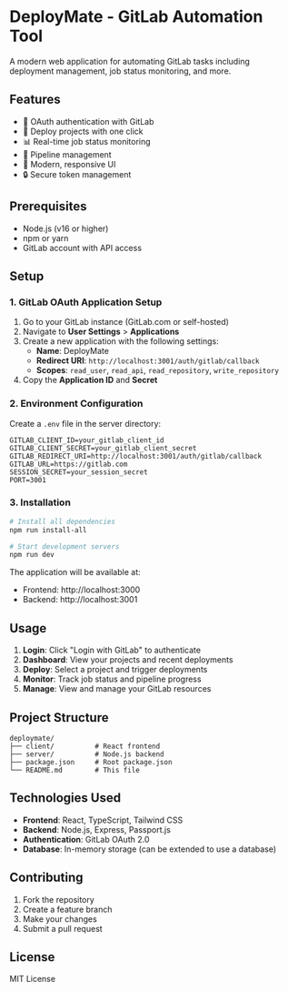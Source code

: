 # DeployMate - GitLab Automation Tool

A modern web application for automating GitLab tasks including deployment management, job status monitoring, and more.

## Features

- 🔐 OAuth authentication with GitLab
- 🚀 Deploy projects with one click
- 📊 Real-time job status monitoring
- 🔄 Pipeline management
- 📱 Modern, responsive UI
- 🔒 Secure token management

## Prerequisites

- Node.js (v16 or higher)
- npm or yarn
- GitLab account with API access

## Setup

### 1. GitLab OAuth Application Setup

1. Go to your GitLab instance (GitLab.com or self-hosted)
2. Navigate to **User Settings** > **Applications**
3. Create a new application with the following settings:
   - **Name**: DeployMate
   - **Redirect URI**: `http://localhost:3001/auth/gitlab/callback`
   - **Scopes**: `read_user`, `read_api`, `read_repository`, `write_repository`
4. Copy the **Application ID** and **Secret**

### 2. Environment Configuration

Create a `.env` file in the server directory:

```env
GITLAB_CLIENT_ID=your_gitlab_client_id
GITLAB_CLIENT_SECRET=your_gitlab_client_secret
GITLAB_REDIRECT_URI=http://localhost:3001/auth/gitlab/callback
GITLAB_URL=https://gitlab.com
SESSION_SECRET=your_session_secret
PORT=3001
```

### 3. Installation

```bash
# Install all dependencies
npm run install-all

# Start development servers
npm run dev
```

The application will be available at:

- Frontend: http://localhost:3000
- Backend: http://localhost:3001

## Usage

1. **Login**: Click "Login with GitLab" to authenticate
2. **Dashboard**: View your projects and recent deployments
3. **Deploy**: Select a project and trigger deployments
4. **Monitor**: Track job status and pipeline progress
5. **Manage**: View and manage your GitLab resources

## Project Structure

```
deploymate/
├── client/          # React frontend
├── server/          # Node.js backend
├── package.json     # Root package.json
└── README.md        # This file
```

## Technologies Used

- **Frontend**: React, TypeScript, Tailwind CSS
- **Backend**: Node.js, Express, Passport.js
- **Authentication**: GitLab OAuth 2.0
- **Database**: In-memory storage (can be extended to use a database)

## Contributing

1. Fork the repository
2. Create a feature branch
3. Make your changes
4. Submit a pull request

## License

MIT License
